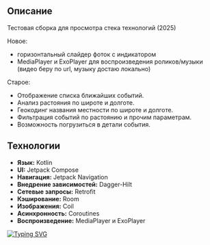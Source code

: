 ## Описание
Тестовая сборка для просмотра стека технологий (2025)

Новое: 
- горизонтальный слайдер фоток с индикатором
- MediaPlayer и ExoPlayer для воспроизведения роликов/музыки (видео беру по url, музыку достаю локально)

Старое:
- Отображение списка ближайших событий.
- Анализ растояния по широте и долготе.
- Геокодинг названия местности по широте и долготе.
- Фильтрация событий по растоянию и прочим параметрам.
- Возможность погрузиться в детали события.

## Технологии
- **Язык:** Kotlin
- **UI:** Jetpack Compose
- **Навигация:** Jetpack Navigation
- **Внедрение зависимостей:** Dagger-Hilt
- **Сетевые запросы:** Retrofit
- **Кэширование:** Room
- **Изображения:** Coil
- **Асинхронность:** Coroutines
- **Воспроизведение:** MediaPlayer и ExoPlayer

<a href="https://git.io/typing-svg"><img src="https://readme-typing-svg.herokuapp.com?font=Fira+Code&size=22&duration=4000&pause=400&width=435&lines=/Павлов+Алексей/" alt="Typing SVG" /></a>
